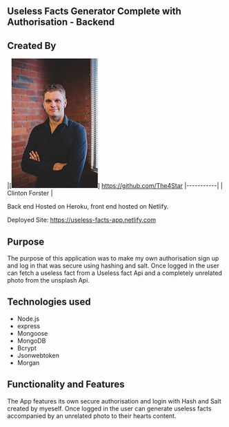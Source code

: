 ## Useless Facts Generator Complete with Authorisation - Backend

<!-- ![usa brewfinder gif](./img/usa_brew_finder.gif "Demo gif") -->

## Created By
|[![Clinton Forster](./img/clinton_small.jpg)]
https://github.com/The4Star 
|-----------|
| Clinton Forster | 

Back end Hosted on Heroku, front end hosted on Netlify.

Deployed Site: https://useless-facts-app.netlify.com

## Purpose 

The purpose of this application was to make my own authorisation sign up and log in that was secure using hashing and salt. Once logged in the user can fetch a useless fact from a Useless fact Api and a completely unrelated photo from the unsplash Api. 

## Technologies used

* Node.js
* express 
* Mongoose 
* MongoDB
* Bcrypt
* Jsonwebtoken
* Morgan

## Functionality and Features

The App features its own secure authorisation and login with Hash and Salt created by myeself. Once logged in the user can generate useless facts accompanied by an unrelated photo to their hearts content.